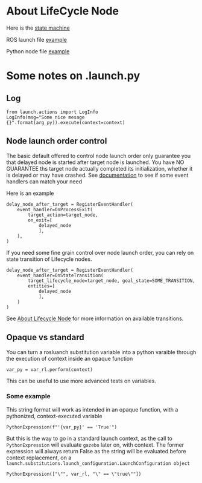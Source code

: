# About LifeCycle Node

Here is the [state machine](https://design.ros2.org/articles/node_lifecycle.html
)

ROS launch file [example](https://github.com/ros2/launch_ros/blob/6370c127868a5056a8a02c9412c59bebdaefcf81/launch_ros/examples/lifecycle_pub_sub_launch.py#L59)

Python node file [example](https://github.com/ros2/demos/blob/rolling/lifecycle_py/lifecycle_py/talker.py)



# Some notes on .launch.py

## Log

```commandline
from launch.actions import LogInfo
LogInfo(msg="Some nice mesage {}".format(arg_py)).execute(context=context)
```

## Node launch order control

The basic default offered to control node launch order only guarantee 
you that delayed node is started after target node is launched. 
You have NO GUARANTEE ths target node actually completed 
its initialization, whether it is delayed or may have crashed.
See [documentation](https://docs.ros.org/en/humble/Tutorials/Intermediate/Launch/Using-Event-Handlers.html)
to see if some event handlers can match your need


Here is an example
```commandline
delay_node_after_target = RegisterEventHandler(
    event_handler=OnProcessExit(
        target_action=target_node,
        on_exit=[
            delayed_node
            ],
    ),
)
```

If you need some fine grain control over node launch order, you can rely on state transition
 of Lifecycle nodes.
```commandline
delay_node_after_target = RegisterEventHandler(
    event_handler=OnStateTransition(
        target_lifecycle_node=target_node, goal_state=SOME_TRANSITION,
        entities=[
            delayed_node
            ],
    )
)
```

See [About Lifecycle Node](#about-lifecycle-node) for more information on available transitions.

## Opaque vs standard

You can turn a rosluanch substitution variable into a python varaible through the execution of context 
inside an opaque function
```commandline
var_py = var_rl.perform(context)
```
This can be useful to use more advanced tests on variables.

### Some example
This string format will work as intended in an opaque function, with a 
pythonized, context-executed variable
```commandline
PythonExpression(f"'{var_py}' == 'True'")
```

But this is the way to go in a standard launch context, as the call to 
`PythonExpression` will evaluate `gazebo` later on, with context. 
The former expression will always return False as the string will be 
evaluated before context replacement, on a
`launch.substitutions.launch_configuration.LaunchConfiguration object`
```commandline
PythonExpression(["\"", var_rl, "\" == \"true\""])
```

